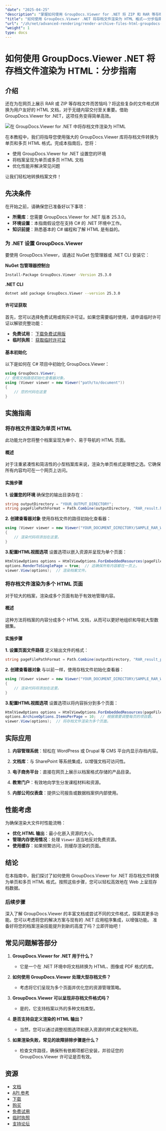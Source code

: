 ```yaml
---
"date": "2025-04-25"
"description": "掌握如何使用 GroupDocs.Viewer for .NET 将 ZIP 和 RAR 等存档文件转换为用户友好的 HTML。学习设置、渲染选项和性能优化。"
"title": "如何使用 GroupDocs.Viewer .NET 将存档文件渲染为 HTML 格式——分步指南"
"url": "/zh/net/advanced-rendering/render-archive-files-html-groupdocs-viewer-net/"
"weight": 1
type: docs
---
```

# 如何使用 GroupDocs.Viewer .NET 将存档文件渲染为 HTML：分步指南
## 介绍
还在为在网页上展示 RAR 或 ZIP 等存档文件而苦恼吗？将这些复杂的文件格式转换为用户友好的 HTML 文档，对于无缝内容交付至关重要。借助 GroupDocs.Viewer for .NET，这项任务变得简单高效。

![在 GroupDocs.Viewer for .NET 中将存档文件渲染为 HTML](/viewer/advanced-rendering/render-archive-files-html-img.png)

在本教程中，我们将指导您使用强大的 GroupDocs.Viewer 库将存档文件转换为单页和多页 HTML 格式。完成本指南后，您将：
- 使用 GroupDocs.Viewer for .NET 设置您的环境
- 将档案呈现为单页或多页 HTML 文档
- 优化性能并解决常见问题

让我们轻松地转换档案文件！
## 先决条件
在开始之前，请确保您已准备好以下事项：
- **所需库**：您需要 GroupDocs.Viewer for .NET 版本 25.3.0。
- **环境设置**：本指南假设您在支持 C# 的 .NET 环境中工作。
- **知识前提**：熟悉基本的 C# 编程和了解 HTML 是有益的。
### 为 .NET 设置 GroupDocs.Viewer
要使用 GroupDocs.Viewer，请通过 NuGet 包管理器或 .NET CLI 安装它：

**NuGet 包管理器控制台**
```bash
Install-Package GroupDocs.Viewer -Version 25.3.0
```

**.NET CLI**
```bash
dotnet add package GroupDocs.Viewer --version 25.3.0
```
#### 许可证获取
首先，您可以选择免费试用或购买许可证。如果您需要临时使用，请申请临时许可证以解锁完整功能：
- **免费试用**： [下载免费试用版](https://releases.groupdocs.com/viewer/net/)
- **临时执照**： [获取临时许可证](https://purchase.groupdocs.com/temporary-license/)
#### 基本初始化
以下是如何在 C# 项目中初始化 GroupDocs.Viewer：
```csharp
using GroupDocs.Viewer;
// 使用文档路径初始化查看器对象。
using (Viewer viewer = new Viewer("path/to/document"))
{
    // 您的代码在这里
}
```
## 实施指南
### 将存档文件渲染为单页 HTML
此功能允许您将整个档案呈现为单个、易于导航的 HTML 页面。
#### 概述
对于注重紧凑性和简洁性的小型档案库来说，渲染为单页格式是理想之选。它确保所有内容均可在一个网页上访问。
#### 实施步骤
**1. 设置您的环境**
确保您的输出目录存在：
```csharp
string outputDirectory = "YOUR_OUTPUT_DIRECTORY";
string pageFilePathFormat = Path.Combine(outputDirectory, "RAR_result.html");
```
**2. 创建查看器对象**
使用存档文件的路径初始化查看器：
```csharp
using (Viewer viewer = new Viewer("YOUR_DOCUMENT_DIRECTORY/SAMPLE_RAR_WITH_FOLDERS"))
{
    // 渲染代码将添加在这里。
}
```
**3.配置HTML视图选项**
设置选项以嵌入资源并呈现为单个页面：
```csharp
HtmlViewOptions options = HtmlViewOptions.ForEmbeddedResources(pageFilePathFormat);
options.RenderToSinglePage = true;  // 这确保所有内容都在一页上。
viewer.View(options);  // 渲染档案文件。
```
### 将存档文件渲染为多个 HTML 页面
对于较大的档案，渲染成多个页面有助于有效地管理内容。
#### 概述
这种方法将档案的内容分成多个 HTML 文档，从而可以更好地组织和导航大型数据集。
#### 实施步骤
**1. 设置页面文件路径**
定义输出文件的格式：
```csharp
string pageFilePathFormat = Path.Combine(outputDirectory, "RAR_result_page_{0}.html");
```
**2. 创建查看器对象**
与以前一样，使用存档文件初始化查看器：
```csharp
using (Viewer viewer = new Viewer("YOUR_DOCUMENT_DIRECTORY/SAMPLE_RAR_WITH_FOLDERS"))
{
    // 渲染代码将添加在这里。
}
```
**3.配置HTML视图选项**
设置选项以将内容拆分到多个页面：
```csharp
HtmlViewOptions options = HtmlViewOptions.ForEmbeddedResources(pageFilePathFormat);
options.ArchiveOptions.ItemsPerPage = 10;  // 根据需要调整每页的项目数。
viewer.View(options);  // 将存档文件渲染为多个页面。
```
## 实际应用
1. **内容管理系统**：轻松在 WordPress 或 Drupal 等 CMS 平台内显示存档内容。
   
2. **文档库**：与 SharePoint 等系统集成，以增强文档可访问性。

3. **电子商务平台**：直接在网页上展示以档案格式存储的产品目录。

4. **教育门户**：有效地向学生分发课程材料和资源。

5. **内部公司仪表盘**：提供公司报告或数据档案供内部使用。
## 性能考虑
为确保渲染大文件时性能流畅：
- **优化 HTML 输出**：最小化嵌入资源的大小。
- **管理内存使用情况**：处理 `Viewer` 适当地反对免费资源。
- **使用缓存**：如果频繁访问，则缓存渲染的页面。
## 结论
在本指南中，我们探讨了如何使用 GroupDocs.Viewer for .NET 将存档文件转换为单页和多页 HTML 格式。按照这些步骤，您可以轻松高效地在 Web 上呈现存档数据。
### 后续步骤
深入了解 GroupDocs.Viewer 的丰富文档或尝试不同的文件格式，探索其更多功能。您可以考虑将您的解决方案与现有的 .NET 应用程序集成，以增强功能。
准备好将您的档案渲染技能提升到新的高度了吗？立即开始吧！
## 常见问题解答部分
1. **GroupDocs.Viewer for .NET 用于什么？**
   - 它是一个在 .NET 环境中将文档转换为 HTML、图像或 PDF 格式的库。

2. **如何使用 GroupDocs.Viewer 处理大型存档文件？**
   - 考虑将它们呈现为多个页面并优化您的资源管理策略。

3. **GroupDocs.Viewer 可以呈现非存档文件格式吗？**
   - 是的，它支持档案以外的多种文档类型。

4. **是否支持自定义渲染的 HTML 输出？**
   - 当然，您可以通过调整视图选项和嵌入资源的样式来定制外观。

5. **如果渲染失败，常见的故障排除步骤是什么？**
   - 检查文件路径，确保所有依赖项都已安装，并验证您的 GroupDocs.Viewer 许可证是否有效。
## 资源
- [文档](https://docs.groupdocs.com/viewer/net/)
- [API 参考](https://reference.groupdocs.com/viewer/net/)
- [下载](https://releases.groupdocs.com/viewer/net/)
- [购买](https://purchase.groupdocs.com/buy)
- [免费试用](https://releases.groupdocs.com/viewer/net/)
- [临时执照](https://purchase.groupdocs.com/temporary-license/)
- [支持论坛](https://forum.groupdocs.com/c/viewer/9)